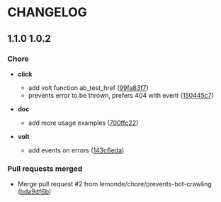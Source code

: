 # CHANGELOG

## 1.1.0 1.0.2 


### Chore

  - **click**
    - add volt function ab_test_href
  ([99fa83f7](https://github.com/lemonde/phalcon-abtest/commit/99fa83f72cecd93b6c78d1d1a32fbfa6199b66cc))
    - prevents error to be thrown, prefers 404 with event
  ([150445c7](https://github.com/lemonde/phalcon-abtest/commit/150445c7ad8bc9f278397ede3aac73849953763e))

  - **doc**
    - add more usage examples
  ([700ffc22](https://github.com/lemonde/phalcon-abtest/commit/700ffc22f8036759bb1f028cb0abcbcb4a6cc120))

  - **volt**
    - add events on errors
  ([143c6eda](https://github.com/lemonde/phalcon-abtest/commit/143c6eda526543464c0a379424fd4d07f647fa00))




### Pull requests merged
  - Merge pull request #2 from lemonde/chore/prevents-bot-crawling
  ([bda9df6b](https://github.com/lemonde/phalcon-abtest/commit/bda9df6bec2491beebc0e37042690f4f581beeaf))





